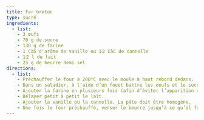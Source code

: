 ```yaml
---
title: Far breton
type: sucré
ingredients:
  - list:
    - 3 œufs
    - 70 g de sucre
    - 130 g de farine
    - 1 CàS d'arôme de vanille ou 1⁄2 CàC de cannelle
    - 1⁄2 l de lait
    - 25 g de beurre demi sel
directions:
  - list:
    - Préchauffer le four à 200°C avec le moule à haut rebord dedans.
    - Dans un saladier, à l’aide d’un fouet battre les oeufs et le sucre.
    - Ajouter la farine en plusieurs fois (afin d’éviter l’apparition de grumeaux).
    - Délayer petit à petit le lait.
    - Ajouter la vanille ou la cannelle. La pâte doit être homogène.
    - Une fois le four préchauffé, verser le beurre jusqu’à ce qu’il fonde complètement. Ajoutez la pâte et enfourner 35 minutes.
---
```

